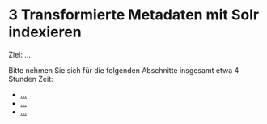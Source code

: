 # 3 Transformierte Metadaten mit Solr indexieren

Ziel: ...

Bitte nehmen Sie sich für die folgenden Abschnitte insgesamt etwa 4 Stunden Zeit:

* [...]()
* [...]()
* [...]()
